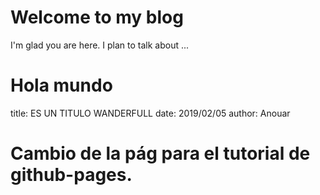 # Welcome to my blog

I'm glad you are here. I plan to talk about ...

# Hola mundo
title: ES UN TITULO WANDERFULL
date: 2019/02/05
author: Anouar

# Cambio de la pág para el tutorial de github-pages.
